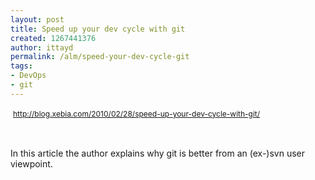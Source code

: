 ```yaml
---
layout: post
title: Speed up your dev cycle with git
created: 1267441376
author: ittayd
permalink: /alm/speed-your-dev-cycle-git
tags:
- DevOps
- git
---
```

<p>&nbsp;<span class="Apple-style-span" style="line-height: 19px; font-size: 12px; "><a href="http://blog.xebia.com/2010/02/28/speed-up-your-dev-cycle-with-git/">http://blog.xebia.com/2010/02/28/speed-up-your-dev-cycle-with-git/</a></span></p>
<p>&nbsp;</p>
<p>In this article the author explains why git is better from an (ex-)svn user viewpoint.</p>
